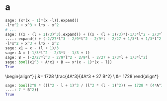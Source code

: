# a

```python
sage: (x*(x - 1)*(x -l)).expand()
-l*x^2 + x^3 + l*x - x^2
# ...
sage: ((x - (l + 1)/3)^3).expand() + ((x - (l + 1)/3)*(-1/3*l^2 - 2/3*l - 1/3 + l))
....: expand() + (-2/27*l^3 - 2/9*l^2 - 2/9*l - 2/27 + 1/3*l + 1/3*l^2)
-l*x^2 + x^3 + l*x - x^2
sage: x1 = x - (l + 1)/3
sage: A = (-1/3*l^2 - 2/3*l - 1/3 + l)
sage: B = (-2/27*l^3 - 2/9*l^2 - 2/9*l - 2/27 + 1/3*l + 1/3*l^2)
sage: bool(x1^3 + A*x1 + B == x*(x - 1)*(x - l))
True
```

\begin{align*}
j &= 1728 \frac{4A^3}{4A^3 + 27 B^2} \\
    &= 1728
\end{align*}

```python
sage: bool(2^8 * ((l^2 - l + 1)^3 / (l^2 * (l - 1)^2)) == 1728 * (4*A^3)/(4*A^3 + 2
....: 7 * B^2))
True
```

